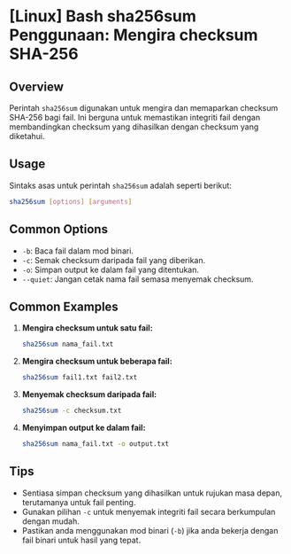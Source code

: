 # [Linux] Bash sha256sum Penggunaan: Mengira checksum SHA-256

## Overview
Perintah `sha256sum` digunakan untuk mengira dan memaparkan checksum SHA-256 bagi fail. Ini berguna untuk memastikan integriti fail dengan membandingkan checksum yang dihasilkan dengan checksum yang diketahui.

## Usage
Sintaks asas untuk perintah `sha256sum` adalah seperti berikut:

```bash
sha256sum [options] [arguments]
```

## Common Options
- `-b`: Baca fail dalam mod binari.
- `-c`: Semak checksum daripada fail yang diberikan.
- `-o`: Simpan output ke dalam fail yang ditentukan.
- `--quiet`: Jangan cetak nama fail semasa menyemak checksum.

## Common Examples

1. **Mengira checksum untuk satu fail:**
   ```bash
   sha256sum nama_fail.txt
   ```

2. **Mengira checksum untuk beberapa fail:**
   ```bash
   sha256sum fail1.txt fail2.txt
   ```

3. **Menyemak checksum daripada fail:**
   ```bash
   sha256sum -c checksum.txt
   ```

4. **Menyimpan output ke dalam fail:**
   ```bash
   sha256sum nama_fail.txt -o output.txt
   ```

## Tips
- Sentiasa simpan checksum yang dihasilkan untuk rujukan masa depan, terutamanya untuk fail penting.
- Gunakan pilihan `-c` untuk menyemak integriti fail secara berkumpulan dengan mudah.
- Pastikan anda menggunakan mod binari (`-b`) jika anda bekerja dengan fail binari untuk hasil yang tepat.